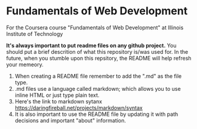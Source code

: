 # Fundamentals of Web Development
For the Coursera course "Fundamentals of Web Development" at Illinois Institute of Technology

**It's always important to put readme files on any github project.**
You should put a brief descrition of what this repository is/was used for.
In the future, when you stumble upon this repsitory, the README will help refresh your memeory.

1. When creating a README file remember to add the ".md" as the file type.
2. .md files use a language called markdown; which allows you to use inline HTML or just type plain text.
3. Here's the link to markdown sytanx https://daringfireball.net/projects/markdown/syntax
4. It is also important to use the README file by updating it with path decisions and important "about" information.
